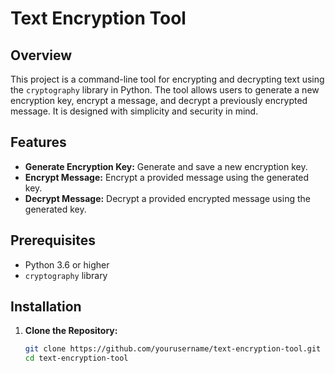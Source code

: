 # Text Encryption Tool

## Overview

This project is a command-line tool for encrypting and decrypting text using the `cryptography` library in Python. The tool allows users to generate a new encryption key, encrypt a message, and decrypt a previously encrypted message. It is designed with simplicity and security in mind.

## Features

- **Generate Encryption Key:** Generate and save a new encryption key.
- **Encrypt Message:** Encrypt a provided message using the generated key.
- **Decrypt Message:** Decrypt a provided encrypted message using the generated key.

## Prerequisites

- Python 3.6 or higher
- `cryptography` library

## Installation

1. **Clone the Repository:**
   ```sh
   git clone https://github.com/yourusername/text-encryption-tool.git
   cd text-encryption-tool
